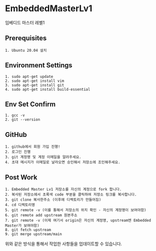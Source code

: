 # EmbeddedMasterLv1
임베디드 마스터 레벨1

## Prerequisites

```make
1. Ubuntu 20.04 설치
```

## Environment Settings

```make
1. sudo apt-get update
2. sudo apt-get install vim
3. sudo apt-get install git
4. sudo apt-get install build-essential
```

## Env Set Confirm

```make
1. gcc -v
2. git --version
```

## GitHub

```make
1. github에서 회원 가입 진행!
2. 로그인 진행
3. git 계정명 및 계정 이메일을 알려주세요.
4. 초대 메시지가 이메일로 날라오면 승인해서 저장소에 조인해주세요.
```

## Post Work

```make
1. Embedded Master Lv1 저장소를 자신의 계정으로 fork 합니다.
2. 복사된 저장소에서 초록색 code 부분을 클릭하여 저장소 링크를 복사합니다.
3. git clone 복사한주소 (이후에 디렉토리가 만들어짐)
4. cd 디렉토리명
5. git remote -v (이를 통해서 저장소의 위치 확인 - 자신의 계정명이 보여야함)
6. git remote add upstream 원본주소
7. git remote -v (이제 여기서 origin은 자신의 계정명, upstream엔 Embedded Master가 보여야함)
8. git fetch upstream
9. git merge upstream/main
```

위와 같은 방식을 통해서 작업한 사항들을 업데이트할 수 있습니다.
